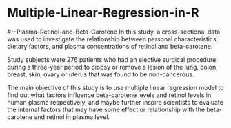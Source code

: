 # Multiple-Linear-Regression-in-R
#--Plasma-Retinol-and-Beta-Carotene
In this study, a cross-sectional data was used to investigate the relationship between personal characteristics, dietary factors, and plasma concentrations of retinol and beta-carotene. 

Study subjects were 276 patients who had an elective surgical procedure during a three-year period to biopsy or remove a lesion of the lung, colon, breast, skin, ovary or uterus that was found to be non-cancerous.

The main objective of this study is to use multiple linear regression model to find out what factors influence beta-carotene levels and retinol levels in human plasma respectively, and maybe further inspire scientists to evaluate the internal factors that may have some effect or relationship with the beta-carotene and retinol in plasma level.
